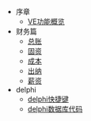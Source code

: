 * 序章
    * [VE功能概览](README.md)
* 财务篇
    * [总账](VE/VE_finance_01.md)
    * [固资](VE/VE_finance_02.md)
    * [成本](VE/VE_finance_03.md)
    * [出纳](VE/VE_finance_04.md)
    * [薪资](VE/VE_finance_05.md)
* delphi
    * [delphi快捷键](delphi/delphi_01.md)
    * [delphi数据库代码](delphi/delphi_02.md)